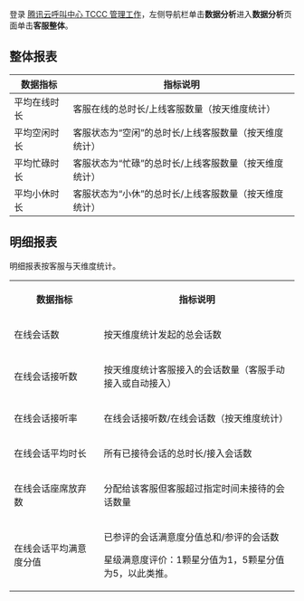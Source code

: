 ﻿登录 [腾讯云呼叫中心 TCCC 管理工作](https://cloud.tencent.com/document/product/679/73497#logintccc)，左侧导航栏单击**数据分析**进入**数据分析**页面单击**客服整体**。  


## 整体报表

| 数据指标   | 指标说明                         |
| ------ | ---------------------------- |
| 平均在线时长 | 客服在线的总时长/上线客服数量（按天维度统计）      |
| 平均空闲时长 | 客服状态为“空闲”的总时长/上线客服数量（按天维度统计） |
| 平均忙碌时长 | 客服状态为“忙碌”的总时长/上线客服数量（按天维度统计） |
| 平均小休时长 | 客服状态为“小休”的总时长/上线客服数量（按天维度统计） |

## 明细报表
明细报表按客服与天维度统计。
<table >
<tbody>
<tr>
<th  width="178.06666666666666" colspan="1" rowspan="1"><p>数据指标</p></td>
 <th  width="411.8" colspan="1" rowspan="1"><p>指标说明</p></td>
 </tr>

<tr>
<td  width="178.06666666666666" colspan="1" rowspan="1"><p>在线会话数</p></td>
 <td  width="411.8" colspan="1" rowspan="1"><p>按天维度统计发起的总会话数</p></td>
 </tr>

<tr>
<td  width="178.06666666666666" colspan="1" rowspan="1"><p>在线会话接听数</p></td>
 <td  width="411.8" colspan="1" rowspan="1"><p>按天维度统计客服接入的会话数量（客服手动接入或自动接入）</p></td>
 </tr>

<tr>
<td  width="178.06666666666666" colspan="1" rowspan="1"><p>在线会话接听率</p></td>
 <td  width="411.8" colspan="1" rowspan="1"><p>在线会话接听数/在线会话数（按天维度统计）</p></td>
 </tr>

<tr>
<td  width="178.06666666666666" colspan="1" rowspan="1"><p>在线会话平均时长</p></td>
 <td  width="411.8" colspan="1" rowspan="1"><p>所有已接待会话的总时长/接入会话数</p></td>
 </tr>

<tr>
<td  width="178.06666666666666" colspan="1" rowspan="1"><p>在线会话座席放弃数</p></td>
 <td  width="411.8" colspan="1" rowspan="1"><p>分配给该客服但客服超过指定时间未接待的会话数量</p></td>
 </tr>

<tr>
<td  width="178.06666666666666" colspan="1" rowspan="1"><p>在线会话平均满意度分值</p></td>
 <td  width="411.8" colspan="1" rowspan="1"><p>已参评的会话满意度分值总和/参评的会话数</p>

<p>星级满意度评价：1颗星分值为1，5颗星分值为5，以此类推。</p></td>
</tr>

</tbody>
</table>

 